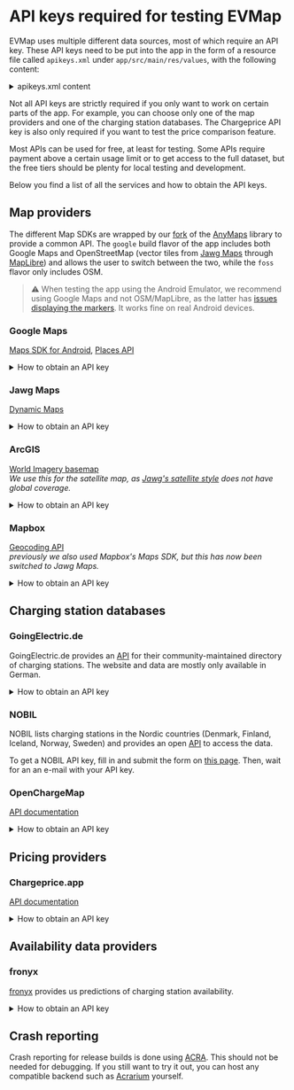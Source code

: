 API keys required for testing EVMap
===================================

EVMap uses multiple different data sources, most of which require an API key. These API keys need to
be put into the app in the form of a resource file called `apikeys.xml` under
`app/src/main/res/values`, with the following content:

<details>
<summary>apikeys.xml content</summary>

```xml

<resources>
   <string name="google_maps_key" templateMergeStrategy="preserve" translatable="false">
      insert your Google Maps key here
   </string>
   <string name="mapbox_key" translatable="false">
      insert your Mapbox key here
   </string>
   <string name="jawg_key" translatable="false">
      insert your Jawg Maps key here
   </string>
   <string name="arcgis_key" translatable="false">
      insert your ArcGIS Maps key here
   </string>
   <string name="goingelectric_key" translatable="false">
      insert your GoingElectric key here
   </string>
   <string name="chargeprice_key" translatable="false">
      insert your Chargeprice key here
   </string>
   <string name="openchargemap_key" translatable="false">
      insert your OpenChargeMap key here
   </string>
   <string name="fronyx_key" translatable="false">
      insert your Fronyx key here
   </string>
   <string name="acra_credentials" translatable="false">
      insert your ACRA crash reporting credentials here
   </string>
   <string name="nobil_key" translatable="false">
      insert your nobil key here
   </string>
</resources>
```

</details>

Not all API keys are strictly required if you only want to work on certain parts of the app. For
example, you can choose only one of the map providers and one of the charging station databases. The
Chargeprice API key is also only required if you want to test the price comparison feature.

Most APIs can be used for free, at least for testing. Some APIs require payment above a certain
usage limit or to get access to the full dataset, but the free tiers should be plenty for local
testing and development.

Below you find a list of all the services and how to obtain the API keys.

Map providers
-------------

The different Map SDKs are wrapped by our [fork](https://github.com/ev-map/AnyMaps) of the
[AnyMaps](https://github.com/sharenowTech/AnyMaps) library to provide a common API. The `google`
build flavor of the app includes both Google Maps and OpenStreetMap (vector tiles from
[Jawg Maps](https://www.jawg.io/en/) through [MapLibre](https://maplibre.org/)) and allows the user
to switch between the two, while the `foss` flavor only includes OSM.

> ⚠️ When testing the app using the Android Emulator, we recommend using Google Maps and not
> OSM/MapLibre, as the latter has
[issues displaying the markers](https://github.com/mapbox/mapbox-gl-native/issues/10829). It works fine on real Android devices.

### Google Maps

[Maps SDK for Android](https://developers.google.com/maps/documentation/android-sdk/overview),
[Places API](https://developers.google.com/maps/documentation/places/android-sdk/overview)

<details>
<summary>How to obtain an API key</summary>

1. Log in to the [Google API console](https://console.developers.google.com/) with your Google
   account
2. Create a new project, or select an existing one that you want to use
3. Under *APIs & Services → Library*, enable
   the [Maps SDK for Android](https://console.cloud.google.com/apis/library/maps-android-backend.googleapis.com)
   and [Places API](https://console.cloud.google.com/apis/library/places-backend.googleapis.com).
4. Under *APIs & Services → Credentials*, click on *Create credentials → API Key*
5. Copy the displayed key to your `apikeys.xml` file.

</details>

### Jawg Maps

[Dynamic Maps](https://www.jawg.io/docs/apidocs/maps/)

<details>
<summary>How to obtain an API key</summary>

1. [Sign up](https://www.jawg.io/lab) for a Jawg account
2. Under [Access Tokens](https://www.jawg.io/lab/access-tokens), copy your default access token or
   create a new one. Do not restrict it to a specific origin (this setting is not compatible with
   Android apps).

</details>

### ArcGIS

[World Imagery basemap](https://www.arcgis.com/home/item.html?id=10df2279f9684e4a9f6a7f08febac2a9)\
*We use this for the satellite map, as [Jawg's satellite
style](https://blog.jawg.io/satellite-imaging/) does not have global coverage.*

<details>
<summary>How to obtain an API key</summary>

1. [Sign up](https://developers.arcgis.com/dashboard/) for an ArcGIS developer account
2. In the dashboard, copy your default API key or create a new one. It has to have access to the
   "Basemaps" service.

</details>

### Mapbox

[Geocoding API](https://docs.mapbox.com/api/search/geocoding/)\
*previously we also used Mapbox's Maps SDK, but this has now been switched to Jawg Maps.*

<details>
<summary>How to obtain an API key</summary>

1. [Sign up](https://account.mapbox.com/auth/signup) for a Mapbox account
2. Under [Access Tokens](https://account.mapbox.com/access-tokens/), create a new access token
3. Set a name for the scope and enable only the preselected public scopes. Do not restrict the token
   to a specific URL (this setting is not compatible with Android apps)

</details>

Charging station databases
--------------------------

### **GoingElectric.de**

GoingElectric.de provides an [API](https://www.goingelectric.de/stromtankstellen/api/) for their
community-maintained directory of charging stations. The website and data are mostly only available
in German.

<details>
<summary>How to obtain an API key</summary>

1. [Sign up](https://www.goingelectric.de/forum/ucp.php?mode=register) for an account in the
   GoingElectric.de forum. The registration page can be switched to English using the dropdown menu
   under "Sprache". Then, agree to the registration terms.
2. Fill in your desired username, password and email address and submit the registration form. You
   do not need to fill the information under *GoingElectric Usermap*.
3. Verify your account by clicking on the link in the email you received
4. [Log in](https://www.goingelectric.de/forum/ucp.php?mode=login) to the GoingElectric forum
5. Go to [this link](https://www.goingelectric.de/stromtankstellen/api/new/) to request access to
   the API. This page is only available in German. You need to fill in the following data:
   - name / company (*Name / Firma*)
   - street address (*Straße, Nr.*)
   - postal code, town (*Postleitzahl, Ort*)
   - country (*Land*)
   - email address (*E-Mail Adresse*)
   - website (*Webseite*, optional)
   - phone number (*Telefonnummer*, optional)
   - name of the app (*Name der App*): EVMap
   - app website (*Webseite der App*): https://github.com/ev-map/EVMap
   - description (*kurze Beschreibung der App*): please explain that you would like to contribute to
     the development of EVMap and therefore need access to the GoingElectric.de API.
   - Referrer (*Herkunft*): leave this field blank!
6. When your access to the API is approved, you can access the
   [API console](https://www.goingelectric.de/stromtankstellen/api/ucp/) to retrieve your API key.

</details>

### **NOBIL**

NOBIL lists charging stations in the Nordic countries (Denmark, Finland, Iceland, Norway, Sweden)
and provides an open [API](https://info.nobil.no/api) to access the data.

To get a NOBIL API key, fill in and submit the form on [this page](https://info.nobil.no/api).
Then, wait for an an e-mail with your API key.

### **OpenChargeMap**

[API documentation](https://openchargemap.org/site/develop/api)

<details>
<summary>How to obtain an API key</summary>

1. [Sign up](https://openchargemap.org/site/loginprovider/register) for an account at OpenChargeMap
2. Go to the [My Apps](https://openchargemap.org/site/profile/applications) page and click
   *Register an application*
3. Enter the name of the app (EVMap) and website (https://github.com/ev-map/EVMap), and in the
   description field describe that you would like to contribute to the development of EVMap and
   therefore need access to the OpenChargeMap API. Do not tick the *List App in Public Showcase*
   box. Then, click *save*.
4. Your API key will appear on the
   [My Apps](https://openchargemap.org/site/profile/applications) page.

</details>

Pricing providers
-----------------

### Chargeprice.app

[API documentation](https://github.com/chargeprice/chargeprice-api-docs)

<details>
<summary>How to obtain an API key</summary>

Since February 2022, the Chargeprice API is no longer available for free to new customers. However,
you can use their
[staging API](https://github.com/chargeprice/chargeprice-api-docs/blob/master/test_the_api.md)
for free to test the Chargeprice features. This is already
[configured](https://github.com/ev-map/EVMap/blob/master/app/src/debug/res/values/donottranslate.xml)
by default for the debug version of the app, so you can leave the `chargeprice_key` field in your
new `app/src/main/res/values/apikeys.xml` file blank. Note that the staging API contains only a
limited dataset, so it only outputs prices for certain charge point operators and payment plans (see
[here](https://docs.google.com/document/d/14zlFr5IEhhR3uGXO5QePKjNUQANVwA-Ba-cZbOCiOBk/edit) for
details).

In case you want to pay for access to the full Chargeprice API, check out their
[API docs](https://github.com/chargeprice/chargeprice-api-docs) on GitHub and contact them at
[sales@chargeprice.net](mailto:sales@chargeprice.net).
</details>

Availability data providers
---------------------------

### fronyx

[fronyx](https://fronyx.io/) provides us predictions of charging station availability.

<details>
<summary>How to obtain an API key</summary>

The API is not publicly available, contact [fronyx](https://fronyx.io/contact-us/) to get an API
key and documentation.

If you don't want to test this functionality, simply leave the API key blank.
</details>

Crash reporting
---------------

Crash reporting for release builds is done using [ACRA](https://github.com/ACRA/acra).
This should not be needed for debugging.
If you still want to try it out, you can host any compatible backend such as
[Acrarium](https://github.com/F43nd1r/Acrarium/) yourself.